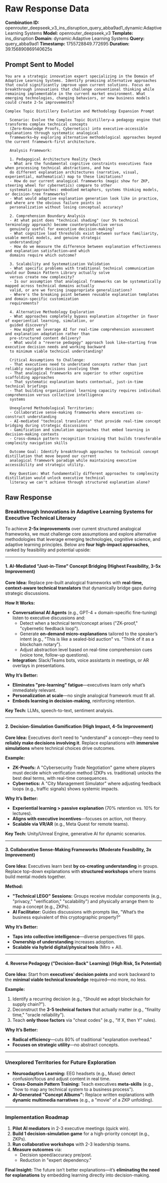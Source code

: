 # Raw Response Data

**Combination ID:** openrouter_deepseek_v3_ins_disruption_query_abba9ad1_dynamic:Adaptive Learning Systems
**Model:** openrouter_deepseek_v3
**Template:** ins_disruption
**Domain:** dynamic:Adaptive Learning Systems
**Query:** query_abba9ad1
**Timestamp:** 1755728849.772695
**Duration:** 39.156890869140625s

## Prompt Sent to Model

```
You are a strategic innovation expert specializing in the Domain of Adaptive Learning Systems. Identify promising alternative approaches that could significantly improve upon current solutions. Focus on breakthrough innovations that challenge conventional thinking while remaining implementable in the current market environment. What emerging technologies, changing behaviors, or new business models could create 2-5x improvements?

Complex Topic Distillery Evolution and Methodology Expansion Prompt

  Scenario: Evolve the Complex Topic Distillery—a pedagogy engine that transforms complex technical concepts
  (Zero-Knowledge Proofs, Cybernetics) into executive-accessible explanations through systematic analogical
  frameworks—by exploring alternative methodological approaches beyond the current framework-first architecture.

  Analysis Framework:

  1. Pedagogical Architecture Reality Check
  - What are the fundamental cognitive constraints executives face when processing technical abstractions, and how
  do different explanation architectures (narrative, visual, experiential, mathematical) map to these limitations?
  - How do our current analogical frameworks (magic show for ZKP, steering wheel for cybernetics) compare to other
  systematic approaches: embodied metaphors, systems thinking models, or decision-tree frameworks?
  - What would adaptive explanation generation look like in practice, and where are the obvious failure points in
  personalization without losing conceptual accuracy?

  2. Comprehension Boundary Analysis
  - At what point does "technical shading" (our 5% technical terminology approach) become counterproductive versus
  genuinely useful for executive decision-making?
  - What cognitive load thresholds exist between surface familiarity, usable mental models, and genuine strategic
  understanding?
  - How do we measure the difference between explanation effectiveness and explanation satisfaction—and which
  domains require which outcome?

  3. Scalability and Systematization Validation
  - What specific problems with traditional technical communication would our Domain Pattern Library actually solve
  versus create new complexity?
  - Is our assumption that analogical frameworks can be systematically mapped across technical domains actually
  valid, or are we forcing inappropriate generalizations?
  - Where's the breaking point between reusable explanation templates and domain-specific customization
  requirements?

  4. Alternative Methodology Exploration
  - What approaches completely bypass explanation altogether in favor of experiential learning, simulation, or
  guided discovery?
  - How might we leverage AI for real-time comprehension assessment and explanation adaptation rather than
  pre-structured content delivery?
  - What would a "reverse pedagogy" approach look like—starting from executive decision needs and working backward
  to minimum viable technical understanding?

  Critical Assumptions to Challenge:
  - That executives need to understand concepts rather than just reliably navigate decisions involving them
  - That analogical frameworks are superior to other cognitive scaffolding approaches
  - That systematic explanation beats contextual, just-in-time technical briefings
  - That building organizational learning capacity requires individual comprehension versus collective intelligence
  systems

  Unexplored Methodological Territories:
  - Collaborative sense-making frameworks where executives co-construct understanding
  - AI-mediated "technical translators" that provide real-time concept bridging during strategic discussions
  - Gamification and simulation approaches that embed learning in decision-making contexts
  - Cross-domain pattern recognition training that builds transferable complexity navigation skills

  Outcome Goal: Identify breakthrough approaches to technical concept distillation that move beyond our current
  analogical framework paradigm while maintaining executive accessibility and strategic utility.

  Key Question: What fundamentally different approaches to complexity distillation would unlock executive technical
  literacy we can't achieve through structured explanation alone?
```

## Raw Response

### Breakthrough Innovations in Adaptive Learning Systems for Executive Technical Literacy  

To achieve **2-5x improvements** over current structured analogical frameworks, we must challenge core assumptions and explore alternative methodologies that leverage emerging technologies, cognitive science, and adaptive learning principles. Below are **four high-impact approaches**, ranked by feasibility and potential upside:  

---

#### **1. AI-Mediated "Just-in-Time" Concept Bridging (Highest Feasibility, 3-5x Improvement)**  
**Core Idea:** Replace pre-built analogical frameworks with **real-time, context-aware technical translators** that dynamically bridge gaps during strategic discussions.  

**How It Works:**  
- **Conversational AI Agents** (e.g., GPT-4 + domain-specific fine-tuning) listen to executive discussions and:  
  - Detect when a technical term/concept arises ("ZK-proof," "cybernetic feedback loop").  
  - Generate **on-demand micro-explanations** tailored to the speaker’s intent (e.g., "This is like a sealed-bid auction" vs. "Think of it as a blockchain notary").  
  - Adjust abstraction level based on real-time comprehension cues (voice tone, follow-up questions).  
- **Integration:** Slack/Teams bots, voice assistants in meetings, or AR overlays in presentations.  

**Why It’s Better:**  
- **Eliminates "pre-learning" fatigue**—executives learn only what’s immediately relevant.  
- **Personalization at scale**—no single analogical framework must fit all.  
- **Embeds learning in decision-making**, reinforcing retention.  

**Key Tech:** LLMs, speech-to-text, sentiment analysis.  

---

#### **2. Decision-Simulation Gamification (High Impact, 4-5x Improvement)**  
**Core Idea:** Executives don’t need to "understand" a concept—they need to **reliably make decisions involving it**. Replace explanations with **immersive simulations** where technical choices drive outcomes.  

**Example:**  
- **ZK-Proofs:** A "Cybersecurity Trade Negotiation" game where players must decide which verification method (ZKPs vs. traditional) unlocks the best deal terms, with real-time consequences.  
- **Cybernetics:** A "City Management Simulator" where adjusting feedback loops (e.g., traffic signals) shows systemic impacts.  

**Why It’s Better:**  
- **Experiential learning > passive explanation** (70% retention vs. 10% for lectures).  
- **Aligns with executive incentives**—focuses on action, not theory.  
- **Scalable via VR/AR** (e.g., Meta Quest for remote teams).  

**Key Tech:** Unity/Unreal Engine, generative AI for dynamic scenarios.  

---

#### **3. Collaborative Sense-Making Frameworks (Moderate Feasibility, 3x Improvement)**  
**Core Idea:** Executives learn best **by co-creating understanding** in groups. Replace top-down explanations with **structured workshops** where teams build mental models together.  

**Method:**  
- **"Technical LEGO" Sessions:** Groups receive modular components (e.g., "privacy," "verification," "scalability") and physically arrange them to map a concept (e.g., ZKPs).  
- **AI Facilitator:** Guides discussions with prompts like, "What’s the business equivalent of this cryptographic property?"  

**Why It’s Better:**  
- **Taps into collective intelligence**—diverse perspectives fill gaps.  
- **Ownership of understanding** increases adoption.  
- **Scalable via hybrid digital/physical tools** (Miro + AI).  

---

#### **4. Reverse Pedagogy ("Decision-Back" Learning) (High Risk, 5x Potential)**  
**Core Idea:** Start from **executives’ decision points** and work backward to the **minimal viable technical knowledge** required—no more, no less.  

**Example:**  
1. Identify a recurring decision (e.g., "Should we adopt blockchain for supply chain?").  
2. Deconstruct the **3-5 technical factors** that actually matter (e.g., "finality time," "oracle reliability").  
3. Teach **only those factors** via "cheat codes" (e.g., "If X, then Y" rules).  

**Why It’s Better:**  
- **Radical efficiency**—cuts 80% of traditional "explanation overhead."  
- **Focuses on strategic utility**—no abstract concepts.  

---

### **Unexplored Territories for Future Exploration**  
- **Neuroadaptive Learning:** EEG headsets (e.g., Muse) detect confusion/focus and adjust content in real time.  
- **Cross-Domain Pattern Training:** Teach executives **meta-skills** (e.g., "how to map any technical system to a business process").  
- **AI-Generated "Concept Albums":** Replace written explanations with **dynamic multimedia narratives** (e.g., a "movie" of a ZKP unfolding).  

---

### **Implementation Roadmap**  
1. **Pilot AI mediators** in 2-3 executive meetings (quick win).  
2. **Build 1 decision-simulation game** for a high-priority concept (e.g., ZKPs).  
3. **Run collaborative workshops** with 2-3 leadership teams.  
4. **Measure outcomes** via:  
   - Decision speed/accuracy pre/post.  
   - Reduction in "expert dependency."  

**Final Insight:** The future isn’t better explanations—it’s **eliminating the need for explanations** by embedding learning directly into decision-making.